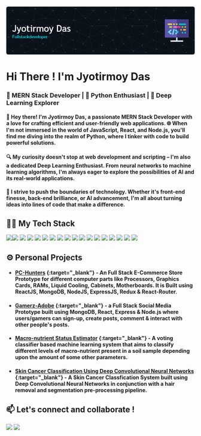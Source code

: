 <!--- - 👋 Hi, I’m Jyotirmoy Das
- 👀 I’m interested in Web Development(Full Stack), Machine Learning, Deep Learning, AWS, WEB3, Solidity & much more...
- 🌱 I’m currently learning NodeJS
- 💞️ I’m looking to collaborate on Python projects


jyotirmoy1997/jyotirmoy1997 is a ✨ special ✨ repository because its `README.md` (this file) appears on your GitHub profile.
You can click the Preview link to take a look at your changes.
--->

![](/github-header-image.png)

# Hi There ! I'm Jyotirmoy Das

### 🚀 MERN Stack Developer | 🐍 Python Enthusiast | 🧠 Deep Learning Explorer

#### 👋 Hey there! I'm Jyotirmoy Das, a passionate MERN Stack Developer with a love for crafting efficient and user-friendly web applications. 🌐 When I'm not immersed in the world of JavaScript, React, and Node.js, you'll find me diving into the realm of Python, where I tinker with code to build powerful solutions.

#### 🔍 My curiosity doesn't stop at web development and scripting – I'm also a dedicated Deep Learning Enthusiast. From neural networks to machine learning algorithms, I'm always eager to explore the possibilities of AI and its real-world applications.

#### 🌟 I strive to push the boundaries of technology. Whether it's front-end finesse, back-end brilliance, or AI advancement, I'm all about turning ideas into lines of code that make a difference.

## 🧑‍💻 My Tech Stack

<img src="https://cdn.jsdelivr.net/gh/devicons/devicon/icons/react/react-original.svg" width="50" /><img src="https://cdn.jsdelivr.net/gh/devicons/devicon/icons/mongodb/mongodb-original.svg" width="50" /> <img src="https://cdn.jsdelivr.net/gh/devicons/devicon/icons/nodejs/nodejs-original.svg" width="50" /> <img src="https://cdn.jsdelivr.net/gh/devicons/devicon/icons/express/express-original.svg" width="50" /> <img src="https://cdn.jsdelivr.net/gh/devicons/devicon/icons/javascript/javascript-original.svg" width="50" /> <img src="https://cdn.jsdelivr.net/gh/devicons/devicon/icons/typescript/typescript-original.svg" width="50" /> <img src="https://cdn.jsdelivr.net/gh/devicons/devicon/icons/redux/redux-original.svg" width="50" /> <img src="https://cdn.jsdelivr.net/gh/devicons/devicon/icons/npm/npm-original-wordmark.svg" width="50" /> <img src="https://cdn.jsdelivr.net/gh/devicons/devicon/icons/html5/html5-original.svg" width="50" /> <img src="https://cdn.jsdelivr.net/gh/devicons/devicon/icons/css3/css3-original.svg" width="50" /> <img src="https://cdn.jsdelivr.net/gh/devicons/devicon/icons/java/java-original.svg" width="50" /> <img src="https://cdn.jsdelivr.net/gh/devicons/devicon/icons/cplusplus/cplusplus-original.svg" width="50" /> <img src="https://cdn.jsdelivr.net/gh/devicons/devicon/icons/python/python-original.svg" width="50" /> <img src="https://cdn.jsdelivr.net/gh/devicons/devicon/icons/flask/flask-original-wordmark.svg" width="50" /> <img src="https://cdn.jsdelivr.net/gh/devicons/devicon/icons/git/git-original.svg" width="50" /> <img src="https://cdn.jsdelivr.net/gh/devicons/devicon/icons/jupyter/jupyter-original-wordmark.svg" width="50" /> <img src="https://cdn.jsdelivr.net/gh/devicons/devicon/icons/numpy/numpy-original.svg" width="50" /> <img src="https://cdn.jsdelivr.net/gh/devicons/devicon/icons/pandas/pandas-original.svg" width="50" />

          
          
          
          
          
          
          
## ⚙️ Personal Projects

* #### [PC-Hunters](https://pc-hunters.netlify.app/) {:target="_blank"} - An Full Stack E-Commerce Store Prototype for different computer parts like Processors, Graphics Cards, RAMs, Liquid Cooling, Cabinets, Motherboards. It is Built using ReactJS, MongoDB, NodeJS, ExpressJS, Redux & React-Router.

* #### [Gamerz-Adobe](https://gamerz-adobe.netlify.app/) {:target="_blank"} - a Full Stack Social Media Prototype built using MongoDB, React, Express & Node.js where users/gamers can sign-up, create posts, comment & interact with other people's posts. 

* #### [Macro-nutrient Status Estimator](https://macronutrient-status-esmitamor.onrender.com/) {:target="_blank"} - A voting classifier based machine learning system that aims to classify different levels of macro-nutrient present in a soil sample depending upon the amount of some other parameters.

* #### [Skin Cancer Classification Using Deep Convolutional Neural Networks](https://github.com/jyotirmoy1997/skin-cancer-classifier) {:target="_blank"} - A Skin Cancer Classfication System built using Deep Convolutional Neural Networks in conjunction with a hair removal and segmentation pre-processing pipeline.

  

## 📫 Let's connect and collaborate !

<a href="https://twitter.com/DosJoehan">
<img src="https://cdn.jsdelivr.net/gh/devicons/devicon/icons/twitter/twitter-original.svg" width=50 /></a>
<a href="https://www.linkedin.com/in/jyotirmoy-das/">
<img src="https://cdn.jsdelivr.net/gh/devicons/devicon/icons/linkedin/linkedin-original.svg" width=50 /></a>
